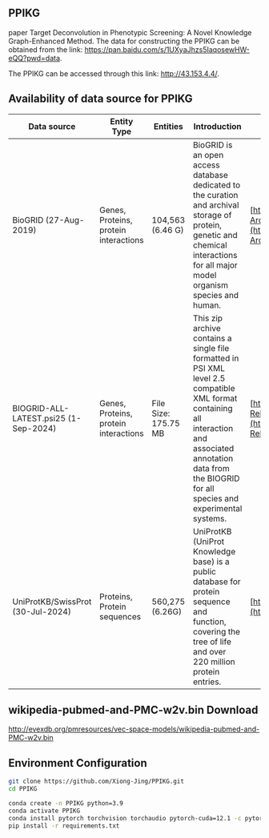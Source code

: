 ## PPIKG
paper Target Deconvolution in Phenotypic Screening: A Novel Knowledge Graph-Enhanced Method.
The data for constructing the PPIKG can be obtained from the link: https://pan.baidu.com/s/1UXyaJhzs5IaqosewHW-eQQ?pwd=data.

The PPIKG can be accessed through this link: http://43.153.4.4/.


## Availability of data source for PPIKG 

| Data source             | Entity Type    | Entities   | Introduction       | Download link                             |
|-------------------------|------------|------------|--------------------|------------------------------------------|
| BioGRID (27-Aug-2019)   | Genes, Proteins, protein interactions   | 104,563 (6.46 G)    | BioGRID is an open access database dedicated to the curation and archival storage of protein, genetic and chemical interactions for all major model organism species and human. | [https://downloads.thebiogrid.org/BioGRID/Release-Archive/BIOGRID-4.4.235/](https://downloads.thebiogrid.org/BioGRID/Release-Archive/BIOGRID-4.4.235/) |
| BIOGRID-ALL-LATEST.psi25 (1-Sep-2024)   | Genes, Proteins, protein interactions   | File Size: 175.75 MB | This zip archive contains a single file formatted in PSI XML level 2.5 compatible XML format containing all interaction and associated annotation data from the BIOGRID for all species and experimental systems. | [https://downloads.thebiogrid.org/File/BioGRID/Latest-Release/BIOGRID-ALL-LATEST.psi25.zip](https://downloads.thebiogrid.org/File/BioGRID/Latest-Release/BIOGRID-ALL-LATEST.psi25.zip) |
| UniProtKB/SwissProt (30-Jul-2024)   | Proteins, Protein sequences  | 560,275 (6.26G)| UniProtKB (UniProt Knowledge base) is a public database for protein sequence and function, covering the tree of life and over 220 million protein entries.| [https://www.uniprot.org/help/downloads](https://www.uniprot.org/help/downloads) |


## wikipedia-pubmed-and-PMC-w2v.bin Download
http://evexdb.org/pmresources/vec-space-models/wikipedia-pubmed-and-PMC-w2v.bin

## Environment Configuration
```bash
git clone https://github.com/Xiong-Jing/PPIKG.git
cd PPIKG
```
```bash
conda create -n PPIKG python=3.9
conda activate PPIKG
conda install pytorch torchvision torchaudio pytorch-cuda=12.1 -c pytorch -c nvidia
pip install -r requirements.txt
```


